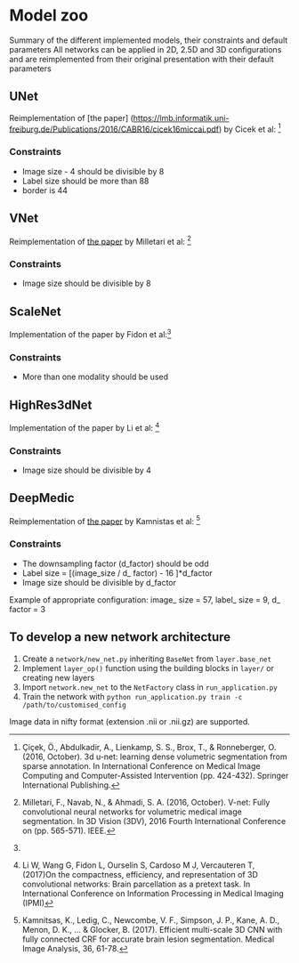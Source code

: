 # Model zoo

Summary of the different implemented models, their constraints and default parameters
All networks can be applied in 2D, 2.5D and 3D configurations and are reimplemented from their original presentation with their default parameters

## UNet
Reimplementation of [the paper] (https://lmb.informatik.uni-freiburg.de/Publications/2016/CABR16/cicek16miccai.pdf) by Cicek et al: [^1]
### Constraints
* Image size - 4 should be divisible by 8
* Label size should be more than 88
* border is 44

[^1]: Çiçek, Ö., Abdulkadir, A., Lienkamp, S. S., Brox, T., & Ronneberger, O. (2016, October). 3d u-net: learning dense volumetric segmentation from sparse annotation. In International Conference on Medical Image Computing and Computer-Assisted Intervention (pp. 424-432). Springer International Publishing.

## VNet
Reimplementation of [the paper](http://campar.in.tum.de/pub/milletari2016Vnet/milletari2016Vnet.pdf) by Milletari et al: [^2]

[^2]: Milletari, F., Navab, N., & Ahmadi, S. A. (2016, October). V-net: Fully convolutional neural networks for volumetric medical image segmentation. In 3D Vision (3DV), 2016 Fourth International Conference on (pp. 565-571). IEEE.
### Constraints
* Image size should be divisible by 8

## ScaleNet
Implementation of the paper by Fidon et al:[^3]
### Constraints
* More than one modality should be used  

[^3]:
## HighRes3dNet
Implementation of the paper by Li et al: [^4] 
### Constraints
* Image size should be divisible by 4  

[^4]: Li W, Wang G, Fidon L, Ourselin S, Cardoso M J, Vercauteren T, (2017)On the compactness, efficiency, and representation of 3D convolutional networks: Brain parcellation as a pretext task. In International Conference on Information Processing in Medical Imaging (IPMI)  


## DeepMedic
Reimplementation of [the paper](http://www.sciencedirect.com/science/article/pii/S1361841516301839) by Kamnistas et al: [^5]
### Constraints
* The downsampling factor (d_factor) should be odd
* Label size = [(image_size / d_ factor) - 16 ]*d_factor
* Image size should be divisible by d_factor

Example of appropriate configuration:
image_ size = 57, label_ size = 9, d_ factor = 3

[^5]: Kamnitsas, K., Ledig, C., Newcombe, V. F., Simpson, J. P., Kane, A. D., Menon, D. K., ... & Glocker, B. (2017). Efficient multi-scale 3D CNN with fully connected CRF for accurate brain lesion segmentation. Medical Image Analysis, 36, 61-78.
## 



## To develop a new network architecture
1. Create a `network/new_net.py` inheriting `BaseNet` from `layer.base_net`
1. Implement `layer_op()` function using the building blocks in `layer/` or creating new layers
1. Import `network.new_net` to the `NetFactory` class in `run_application.py`
1. Train the network with `python run_application.py train -c /path/to/customised_config`

Image data in nifty format (extension .nii or .nii.gz) are supported.